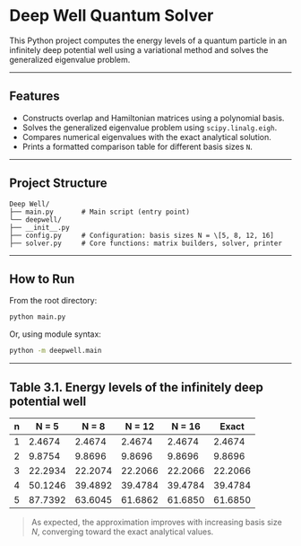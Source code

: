 # Deep Well Quantum Solver

This Python project computes the energy levels of a quantum particle in an infinitely deep potential well using a variational method and solves the generalized eigenvalue problem.

---

## Features

- Constructs overlap and Hamiltonian matrices using a polynomial basis.
- Solves the generalized eigenvalue problem using `scipy.linalg.eigh`.
- Compares numerical eigenvalues with the exact analytical solution.
- Prints a formatted comparison table for different basis sizes `N`.

---

## Project Structure

```plain
Deep Well/
├── main.py       # Main script (entry point)
└── deepwell/
├── __init__.py
├── config.py     # Configuration: basis sizes N = \[5, 8, 12, 16]
├── solver.py     # Core functions: matrix builders, solver, printer
```

---

## How to Run

From the root directory:

```bash
python main.py
```

Or, using module syntax:

```bash
python -m deepwell.main
```

---

## Table 3.1. Energy levels of the infinitely deep potential well

| n | N = 5   | N = 8   | N = 12  | N = 16  | Exact   |
| - | ------- | ------- | ------- | ------- | ------- |
| 1 | 2.4674  | 2.4674  | 2.4674  | 2.4674  | 2.4674  |
| 2 | 9.8754  | 9.8696  | 9.8696  | 9.8696  | 9.8696  |
| 3 | 22.2934 | 22.2074 | 22.2066 | 22.2066 | 22.2066 |
| 4 | 50.1246 | 39.4892 | 39.4784 | 39.4784 | 39.4784 |
| 5 | 87.7392 | 63.6045 | 61.6862 | 61.6850 | 61.6850 |

> As expected, the approximation improves with increasing basis size $N$, converging toward the exact analytical values.
